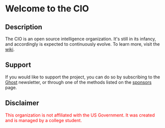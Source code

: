 # Welcome to the CIO

## Description

The CIO is an open source intelligence organization. It's still in its infancy, and accordingly is expected to continuously evolve. To learn more, visit the [wiki](https://thecio.wiki).

## Support
If you would like to support the project, you can do so by subscribing to the [Ghost](https://www.cephalon.io) newsletter, or through one of the methods listed on the [sponsors]() page.


## Disclaimer
<p style="color: red;">This organization is not affiliated with the US Government. It was created and is managed by a college student.</p>